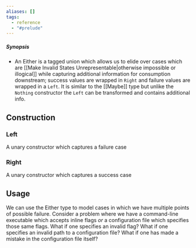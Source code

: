 ```yaml
---
aliases: []
tags:
  - reference
  - "#prelude"
---
```

##### Synopsis
- An Either is a tagged union which allows us to elide over cases which are [[Make Invalid States Unrepresentable|otherwise impossible or illogical]] while capturing additional information for consumption downstream; success values are wrapped in `Right` and failure values are wrapped in a `Left`. It is similar to the [[Maybe]] type but unlike the `Nothing` constructor the `Left` can be transformed and contains additional info.
## Construction
### Left
A unary constructor which captures a failure case
### Right
A unary constructor which captures a success case
## Usage

We can use the Either type to model cases in which we have multiple points of possible failure. Consider a problem where we have a command-line executable which accepts inline flags _or_ a configuration file which specifies those same flags. What if one specifies an invalid flag? What if one specifies an invalid path to a configuration file? What if one has made a mistake in the configuration file itself?
